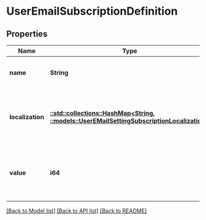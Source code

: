# UserEmailSubscriptionDefinition

## Properties
Name | Type | Description | Notes
------------ | ------------- | ------------- | -------------
**name** | **String** | The unique identifier for this subscription. | [optional] [default to null]
**localization** | [**::std::collections::HashMap<String, ::models::UserEMailSettingSubscriptionLocalization>**](User.EMailSettingSubscriptionLocalization.md) | A dictionary of localized text for the EMail Opt-in setting, keyed by the locale. | [optional] [default to null]
**value** | **i64** | The bitflag value for this subscription. Should be a unique power of two value. | [optional] [default to null]

[[Back to Model list]](../README.md#documentation-for-models) [[Back to API list]](../README.md#documentation-for-api-endpoints) [[Back to README]](../README.md)


